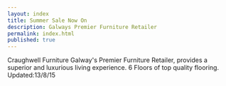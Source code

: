 ```yaml
---
layout: index
title: Summer Sale Now On
description: Galways Premier Furniture Retailer
permalink: index.html
published: true
---
```







Craughwell Furniture Galway's Premier Furniture Retailer,  provides a superior and luxurious living experience.  6 Floors of top quality flooring.
Updated:13/8/15
